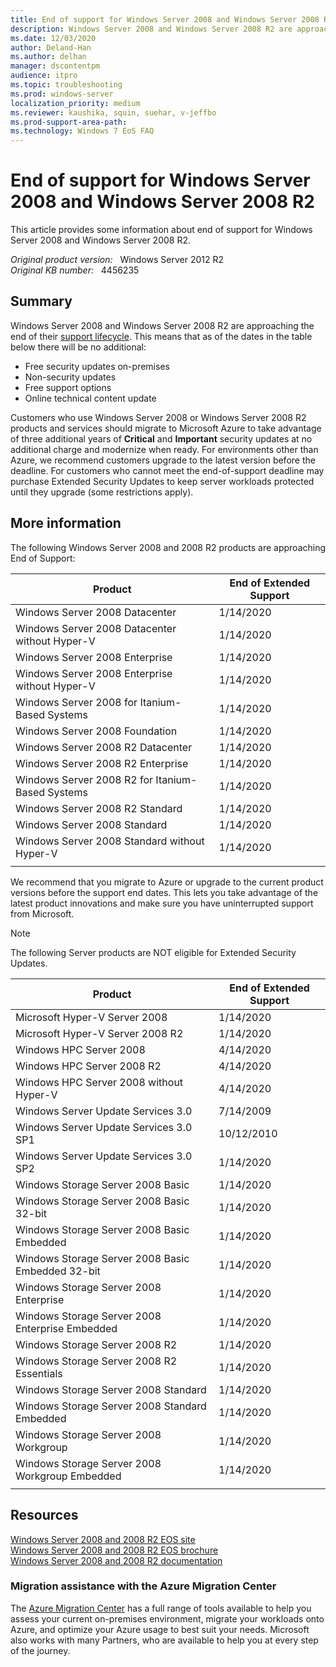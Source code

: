 ```yaml
---
title: End of support for Windows Server 2008 and Windows Server 2008 R2
description: Windows Server 2008 and Windows Server 2008 R2 are approaching their end of support lifecycle.
ms.date: 12/03/2020
author: Deland-Han
ms.author: delhan 
manager: dscontentpm
audience: itpro
ms.topic: troubleshooting
ms.prod: windows-server
localization_priority: medium
ms.reviewer: kaushika, squin, suehar, v-jeffbo
ms.prod-support-area-path: 
ms.technology: Windows 7 EoS FAQ
---
```

# End of support for Windows Server 2008 and Windows Server 2008 R2

This article provides some information about end of support for Windows Server 2008 and Windows Server 2008 R2.

_Original product version:_ &nbsp; Windows Server 2012 R2  
_Original KB number:_ &nbsp; 4456235

## Summary

Windows Server 2008 and Windows Server 2008 R2 are approaching the end of their [support lifecycle](/lifecycle/). This means that as of the dates in the table below there will be no additional:

- Free security updates on-premises
- Non-security updates
- Free support options
- Online technical content update

Customers who use Windows Server 2008 or Windows Server 2008 R2 products and services should migrate to Microsoft Azure to take advantage of three additional years of **Critical** and **Important** security updates at no additional charge and modernize when ready. For environments other than Azure, we recommend customers upgrade to the latest version before the deadline. For customers who cannot meet the end-of-support deadline may purchase Extended Security Updates to keep server workloads protected until they upgrade (some restrictions apply).

## More information

The following Windows Server 2008 and 2008 R2 products are approaching End of Support:

| **Product**| **End of Extended Support** |
|---|---|
| Windows Server 2008 Datacenter| 1/14/2020 |
| Windows Server 2008 Datacenter without Hyper-V| 1/14/2020 |
| Windows Server 2008 Enterprise| 1/14/2020 |
| Windows Server 2008 Enterprise without Hyper-V| 1/14/2020 |
| Windows Server 2008 for Itanium-Based Systems| 1/14/2020 |
| Windows Server 2008 Foundation| 1/14/2020 |
| Windows Server 2008 R2 Datacenter| 1/14/2020 |
| Windows Server 2008 R2 Enterprise| 1/14/2020 |
| Windows Server 2008 R2 for Itanium-Based Systems| 1/14/2020 |
| Windows Server 2008 R2 Standard| 1/14/2020 |
| Windows Server 2008 Standard| 1/14/2020 |
| Windows Server 2008 Standard without Hyper-V| 1/14/2020 |
|||

We recommend that you migrate to Azure or upgrade to the current product versions before the support end dates. This lets you take advantage of the latest product innovations and make sure you have uninterrupted support from Microsoft.

> [!Note]
> The following Server products are NOT eligible for Extended Security Updates.

| **Product**| **End of Extended Support** |
|---|---|
| Microsoft Hyper-V Server 2008| 1/14/2020 |
| Microsoft Hyper-V Server 2008 R2| 1/14/2020 |
| Windows HPC Server 2008| 4/14/2020 |
| Windows HPC Server 2008 R2| 4/14/2020 |
| Windows HPC Server 2008 without Hyper-V| 4/14/2020 |
| Windows Server Update Services 3.0| 7/14/2009 |
| Windows Server Update Services 3.0 SP1| 10/12/2010 |
| Windows Server Update Services 3.0 SP2| 1/14/2020 |
| Windows Storage Server 2008 Basic| 1/14/2020 |
| Windows Storage Server 2008 Basic 32-bit| 1/14/2020 |
| Windows Storage Server 2008 Basic Embedded| 1/14/2020 |
| Windows Storage Server 2008 Basic Embedded 32-bit| 1/14/2020 |
| Windows Storage Server 2008 Enterprise| 1/14/2020 |
| Windows Storage Server 2008 Enterprise Embedded| 1/14/2020 |
| Windows Storage Server 2008 R2| 1/14/2020 |
| Windows Storage Server 2008 R2 Essentials| 1/14/2020 |
| Windows Storage Server 2008 Standard| 1/14/2020 |
| Windows Storage Server 2008 Standard Embedded| 1/14/2020 |
| Windows Storage Server 2008 Workgroup| 1/14/2020 |
| Windows Storage Server 2008 Workgroup Embedded| 1/14/2020 |
|||  

## Resources

[Windows Server 2008 and 2008 R2 EOS site](https://www.microsoft.com/cloud-platform/windows-server-2008)  
[Windows Server 2008 and 2008 R2 EOS brochure](https://download.microsoft.com/download/A/D/9/AD9380CD-7282-4848-85CD-F6F62BDC129B/Windows_Server_2008_End_of_Support_Brochure.pdf)  
[Windows Server 2008 and 2008 R2 documentation](/windows-server/get-started/modernize-windows-server-2008)  

### Migration assistance with the Azure Migration Center

The [Azure Migration Center](https://azure.microsoft.com/migration/windows-server/) has a full range of tools available to help you assess your current on-premises environment, migrate your workloads onto Azure, and optimize your Azure usage to best suit your needs. Microsoft also works with many Partners, who are available to help you at every step of the journey.
